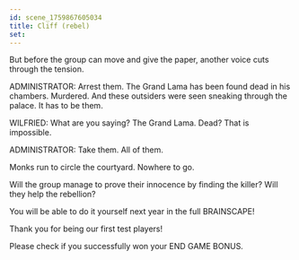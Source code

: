 ```yaml
---
id: scene_1759867605034
title: Cliff (rebel)
set:
---
```


But before the group can move and give the paper,
another voice cuts through the tension.

ADMINISTRATOR: Arrest them.
The Grand Lama has been found dead in his chambers. Murdered.
And these outsiders were seen sneaking through the palace.
It has to be them.

WILFRIED: What are you saying? The Grand Lama. Dead? That is impossible.

ADMINISTRATOR: Take them. All of them.

Monks run to circle the courtyard.
Nowhere to go.

Will the group manage to prove their innocence by finding the killer? Will they help the rebellion?

You will be able to do it yourself next year in the full BRAINSCAPE!

Thank you for being our first test players!

Please check if you successfully won your END GAME BONUS.